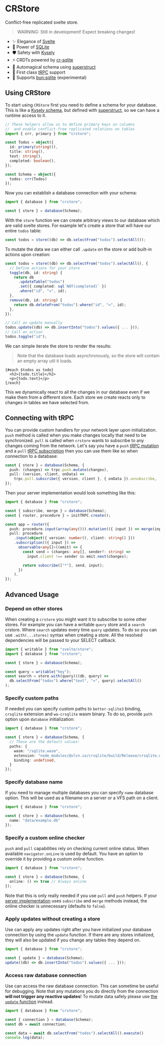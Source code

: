# CRStore

Conflict-free replicated svelte store. 

> WARNING: Still in development! Expect breaking changes!

- ✨ Elegance of [Svelte](https://svelte.dev/)
- 💪 Power of [SQLite](https://www.sqlite.org/index.html)
- 🛡️ Safety with [Kysely](https://github.com/koskimas/kysely)
- ⚡ CRDTs powered by [cr-sqlite](https://github.com/vlcn-io/cr-sqlite)
- 🔮 Automagical schema using [superstruct](https://github.com/ianstormtaylor/superstruct)
- 🤝 First class [tRPC](https://github.com/trpc/trpc) support
- 🐇 Supports [bun:sqlite](https://github.com/oven-sh/bun#bunsqlite-sqlite3-module) (experimental)

## Using CRStore

To start using `CRStore` first you need to define a schema for your database. This is like a [Kysely schema](https://github.com/koskimas/kysely/blob/master/recipes/schemas.md), but defined with [superstruct](https://github.com/ianstormtaylor/superstruct), so we can have a runtime access to it. 
```ts
// These helpers allow us to define primary keys on columns
//  and enable conflict-free replicated relations on tables
import { crr, primary } from "crstore";

const Todos = object({
  id: primary(string()),
  title: string(),
  text: string(),
  completed: boolean(),
});

const Schema = object({ 
  todos: crr(Todos) 
});
```

Now you can establish a database connection with your schema:
```ts
import { database } from "crstore";

const { store } = database(Schema);
```

With the `store` function we can create arbitrary views to our database which are valid svelte stores. For example let's create a store that will have our entire `todos` table:
```ts
const todos = store((db) => db.selectFrom("todos").selectAll());
```

To mutate the data we can either call `.update` on the store or add built-in actions upon creation:
```ts
const todos = store((db) => db.selectFrom("todos").selectAll(), {
  // Define actions for your store
  toggle(db, id: string) {
    return db
      .updateTable("todos")
      .set({ completed: sql`NOT(completed)` })
      .where("id", "=", id);
  },
  remove(db, id: string) {
    return db.deleteFrom("todos").where("id", "=", id);
  },
});

// Call an update manually
todos.update((db) => db.insertInto("todos").values({ ... }));
// Call an action
todos.toggle("id");
```

We can simple iterate the store to render the results:
> Note that the database loads asynchronously, so the store will contain an empty array util it loads.
```svelte
{#each $todos as todo}
  <h2>{todo.title}</h2>
  <p>{todo.text}</p>
{/each}
```

This we dynamically react to all the changes in our database even if we make them from a different store. Each store we create reacts only to changes in tables we have selected from.

## Connecting with tRPC

You can provide custom handlers for your network layer upon initialization. `push` method is called when you make changes locally that need to be synchronized. `pull` is called when `crstore` wants to subscribe to any changes coming from the network. Let's say you have a `push` [tRPC mutation](https://trpc.io/docs/quickstart) and a `pull` [tRPC subscription](https://trpc.io/docs/subscriptions) then you can use them like so when connection to a database:
```ts
const { store } = database(Schema, {
  push: (changes) => trpc.push.mutate(changes),
  pull: (version, client, onData) =>
    trpc.pull.subscribe({ version, client }, { onData }).unsubscribe,
});
```

Then your server implementation would look something like this:
```ts
import { database } from "crstore";

const { subscribe, merge } = database(Schema);
const { router, procedure } = initTRPC.create();

const app = router({
  push: procedure.input(array(any())).mutation(({ input }) => merge(input)),
  pull: procedure
    .input(object({ version: number(), client: string() }))
    .subscription(({ input }) =>
      observable<any[]>((emit) => {
        const send = (changes: any[], sender?: string) =>
          input.client !== sender && emit.next(changes);

        return subscribe(["*"], send, input);
      })
    ),
});
```

## Advanced Usage

### Depend on other stores

When creating a `crstore` you might want it to subscribe to some other stores. For example you can have a writable `query` store and a `search` crstore. Where `search` updates every time `query` updates. To do so you can use `.with(...stores)` syntax when creating a store. All the resolved dependencies will be passed to your SELECT callback.
```ts
import { writable } from "svelte/store";
import { database } from "crstore";

const { store } = database(Schema);

const query = writable("hey");
const search = store.with(query)((db, query) => 
  db.selectFrom("todos").where("text", "=", query).selectAll()
);
```

### Specify custom paths

If needed you can specify custom paths to `better-sqlite3` binding, `crsqlite` extension and `wa-crsqlite` wasm binary. To do so, provide `path` option upon `database` initialization:
```ts
import { database } from "crstore";

const { store } = database(Schema, {
  // These are the default values:
  paths: {
    wasm: "/sqlite.wasm",
    extension: "node_modules/@vlcn.io/crsqlite/build/Release/crsqlite.node",
    binding: undefined,
  }
});
```

### Specify database name

If you need to manage multiple databases you can specify `name` database option. This will be used as a filename on a server or a VFS path on a client.
```ts
import { database } from "crstore";

const { store } = database(Schema, {
  name: "data/example.db"
});
```

### Specify a custom online checker

`push` and `pull` capabilities rely on checking current online status. When available `navigator.onLine` is used by default. You have an option to override it by providing a custom online function.
```ts
import { database } from "crstore";

const { store } = database(Schema, {
  online: () => true // Always online
});
```
Note that this is only really needed if you use `pull` and `push` helpers. If your [server implementation](#connecting-with-trpc) uses `subscribe` and `merge` methods instead, the online checker is unnecessary (defaults to `false`).

### Apply updates without creating a store

Use can apply any updates right after you have initialized your database connection by using the `update` function. If there are any stores initialized, they will also be updated if you change any tables they depend on.
```ts
import { database } from "crstore";

const { update } = database(Schema);
update((db) => db.insertInto("todos").values({ ... }));
```

### Access raw database connection

Use can access the raw database connection. This can sometime be useful for debugging. Note that any mutations you do directly from the connection **will not trigger any reactive updates**! To mutate data safely please use [the `update` function](#apply-updates-without-creating-a-store) instead.

```ts
import { database } from "crstore";

const { connection } = database(Schema);
const db = await connection;

const data = await db.selectFrom("todos").selectAll().execute()
console.log(data);
```